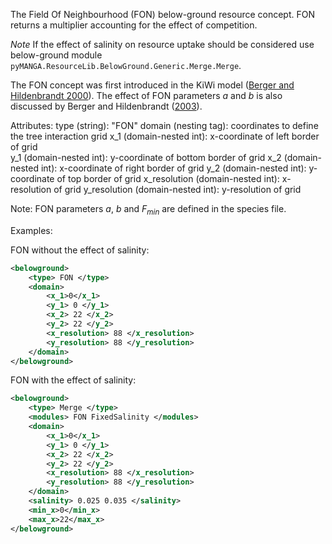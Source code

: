 The Field Of Neighbourhood (FON) below-ground resource concept. 
FON returns a multiplier accounting for the effect of competition.

*Note* If the effect of salinity on resource uptake should be considered use below-ground module `pyMANGA.ResourceLib.BelowGround.Generic.Merge.Merge`.

The FON concept was first introduced in the KiWi model 
([Berger and Hildenbrandt 2000](https://doi.org/10.1016/S0304-3800(00)00298-2)). The effect of FON parameters _a_ and 
_b_ is also discussed by Berger and Hildenbrandt ([2003](https://doi.org/10.1023/A:1023965512755)). 

Attributes:
    type (string): "FON"
    domain (nesting tag): coordinates to define the tree interaction grid
    x_1 (domain-nested int): x-coordinate of left border of grid    
    y_1 (domain-nested int): y-coordinate of bottom border of grid
    x_2 (domain-nested int): x-coordinate of right border of grid
    y_2 (domain-nested int): y-coordinate of top border of grid
    x_resolution (domain-nested int): x-resolution of grid
    y_resolution (domain-nested int): y-resolution of grid

Note:
    FON parameters *a*, *b* and *F<sub>min</sub>* are defined in the species file.

Examples:
    
FON without the effect of salinity:
```xml
<belowground>
    <type> FON </type>
    <domain>
        <x_1>0</x_1>
        <y_1> 0 </y_1>
        <x_2> 22 </x_2>
        <y_2> 22 </y_2>
        <x_resolution> 88 </x_resolution>
        <y_resolution> 88 </y_resolution>
    </domain>
</belowground>
```
FON with the effect of salinity:
```xml
<belowground>
    <type> Merge </type>
    <modules> FON FixedSalinity </modules>
    <domain>
        <x_1>0</x_1>
        <y_1> 0 </y_1>
        <x_2> 22 </x_2>
        <y_2> 22 </y_2>
        <x_resolution> 88 </x_resolution>
        <y_resolution> 88 </y_resolution>
    </domain>
    <salinity> 0.025 0.035 </salinity>
    <min_x>0</min_x>
    <max_x>22</max_x>
</belowground>
```

